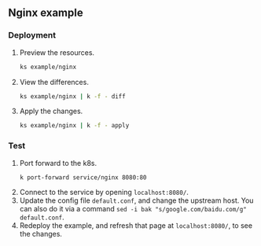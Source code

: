 ## Nginx example

### Deployment

1. Preview the resources.
   ```bash
   ks example/nginx
   ```
1. View the differences.
   ```bash
   ks example/nginx | k -f - diff
   ```
1. Apply the changes.
   ```bash
   ks example/nginx | k -f - apply
   ```

### Test

1. Port forward to the k8s.
   ```bash
   k port-forward service/nginx 8080:80
   ```
1. Connect to the service by opening `localhost:8080/`.
1. Update the config file `default.conf`, and change the upstream host. You can
   also do it via a command
   `sed -i bak "s/google.com/baidu.com/g" default.conf`.
1. Redeploy the example, and refresh that page at `localhost:8080/`, to see the
   changes.
